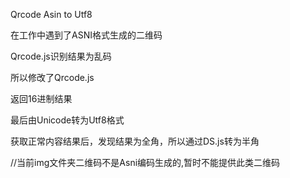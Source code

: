 Qrcode Asin to Utf8

在工作中遇到了ASNI格式生成的二维码

Qrcode.js识别结果为乱码

所以修改了Qrcode.js

返回16进制结果

最后由Unicode转为Utf8格式

获取正常内容结果后，发现结果为全角，所以通过DS.js转为半角

//当前img文件夹二维码不是Asni编码生成的,暂时不能提供此类二维码
